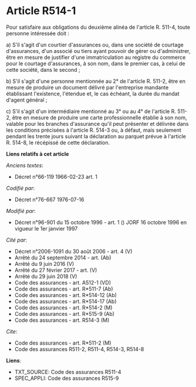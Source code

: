 # Article R514-1

Pour satisfaire aux obligations du deuxième alinéa de l'article R. 511-4, toute personne intéressée doit :

a) S'il s'agit d'un courtier d'assurances ou, dans une société de courtage d'assurances, d'un associé ou tiers ayant pouvoir
de gérer ou d'administrer, être en mesure de justifier d'une immatriculation au registre du commerce pour le courtage
d'assurances, à son nom, dans le premier cas, à celui de cette société, dans le second ;

b) S'il s'agit d'une personne mentionnée au 2° de l'article R. 511-2, être en mesure de produire un document délivré par
l'entreprise mandante établissant l'existence, l'étendue et, le cas échéant, la durée du mandat d'agent général ;

c) S'il s'agit d'un intermédiaire mentionné au 3° ou au 4° de l'article R. 511-2, être en mesure de produire une carte
professionnelle établie à son nom, valable pour les branches d'assurance qu'il peut présenter et délivrée dans les conditions
précisées à l'article R. 514-3 ou, à défaut, mais seulement pendant les trente jours suivant la déclaration au parquet prévue
à l'article R. 514-8, le récépissé de cette déclaration.

**Liens relatifs à cet article**

_Anciens textes_:

  - Décret n°66-119 1966-02-23 art. 1

_Codifié par_:

  - Décret n°76-667 1976-07-16

_Modifié par_:

  - Décret n°96-901 du 15 octobre 1996 - art. 1 () JORF 16 octobre 1996 en vigueur le 1er janvier 1997

_Cité par_:

  - Décret n°2006-1091 du 30 août 2006 - art. 4 (V)
  - Arrêté du 24 septembre 2014 - art. (Ab)
  - Arrêté du 9 juin 2016 (V)
  - Arrêté du 27 février 2017 - art. (V)
  - Arrêté du 29 juin 2018 (V)
  - Code des assurances - art. A512-1 (VD)
  - Code des assurances - art. R*511-7 (Ab)
  - Code des assurances - art. R*514-12 (Ab)
  - Code des assurances - art. R*514-17 (Ab)
  - Code des assurances - art. R*514-2 (M)
  - Code des assurances - art. R*515-9 (Ab)
  - Code des assurances - art. R514-3 (M)

_Cite_:

  - Code des assurances - art. R*511-2 (M)
  - Code des assurances R511-2, R511-4, R514-3, R514-8

**Liens**:

  - TXT_SOURCE: Code des assurances R511-4
  - SPEC_APPLI: Code des assurances R515-9
